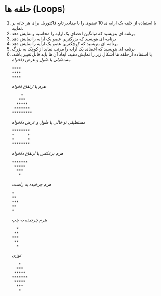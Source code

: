 # حلقه ها (Loops)

1. با استفاده از حلقه یک ارایه ی 10 عضوی را با مقادیر تابع فاکتوریل برای هر خانه پر نمایید.
2. برنامه ای بنویسید که میانگین اعضای یک ارایه را محاسبه و نمایش دهد
3. برنامه ای بنویسید که بزرگترین عضو یک آرایه را نمایش دهد
4. برنامه ای بنویسید که کوچکترین عضو یک آرایه را نمایش دهد
5. برنامه ای بنویسید که اعضای یک آرایه را مرتب نماید از کوچک به بزرگ
6. با استفاده از حلقه ها اشکال زیر را نمایش دهید، ابعاد آن ها باید قابل تغییر باشد.
    *مستطیلی با طول و عرض دلخواه*
    ```
    ****
    ****
    ****
    ```
    *هرم با ارتفاع لخواه*
    ```
        *
       ***
      *****
     *******
    *********
    ```
    *مستطیلی تو خالی با طول و عرض دلخواه*
    ```
    ********
    *      *
    *      *
    ********
    ```
    *هرم برعکس با ارتفاع دلخواه*
    ```
    *******
     *****
      ***
       *
    ```
    *هرم چرخیده به راست*
    ```
    *
    **
    ***
    **
    *
    ```
    *هرم چرخیده به چپ*
    ```
      *
     **
    ***
     **
      *
    ```
    *لوزی*
    ```
       *
      ***
     *****
    *******
     *****
      ***
       *
    ```
